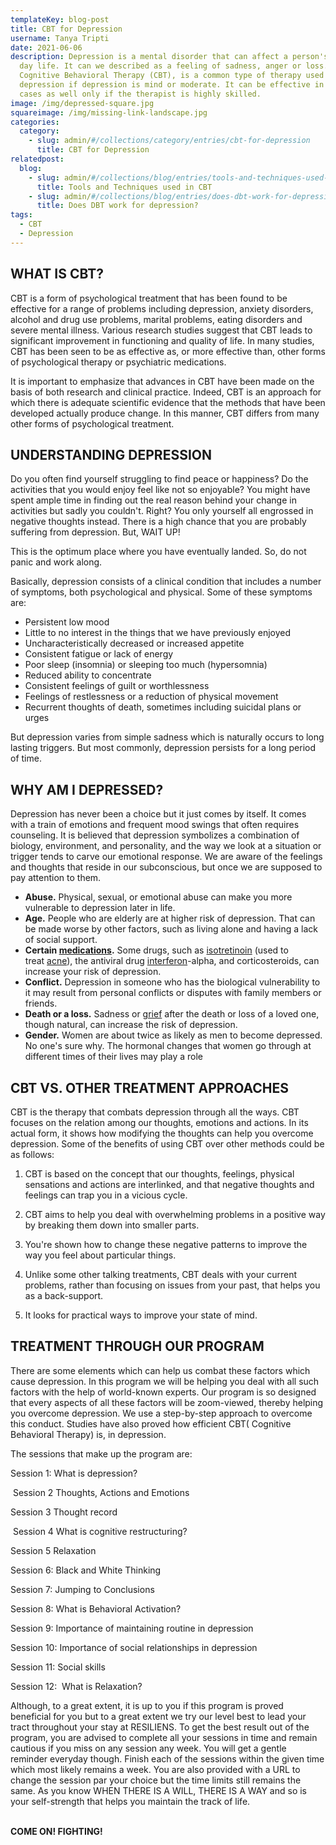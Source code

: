 ```yaml
---
templateKey: blog-post
title: CBT for Depression
username: Tanya Tripti
date: 2021-06-06
description: Depression is a mental disorder that can affect a person's day to
  day life. It can we described as a feeling of sadness, anger or loss.
  Cognitive Behavioral Therapy (CBT), is a common type of therapy used to treat
  depression if depression is mind or moderate. It can be effective in severe
  cases as well only if the therapist is highly skilled.
image: /img/depressed-square.jpg
squareimage: /img/missing-link-landscape.jpg
categories:
  category:
    - slug: admin/#/collections/category/entries/cbt-for-depression
      title: CBT for Depression
relatedpost:
  blog:
    - slug: admin/#/collections/blog/entries/tools-and-techniques-used-in-cbt
      title: Tools and Techniques used in CBT
    - slug: admin/#/collections/blog/entries/does-dbt-work-for-depression
      title: Does DBT work for depression?
tags:
  - CBT
  - Depression
---
```

<!--StartFragment-->

## **WHAT IS CBT?**

CBT is a form of psychological treatment that has been found to be effective for a range of problems including depression, anxiety disorders, alcohol and drug use problems, marital problems, eating disorders and severe mental illness. Various research studies suggest that CBT leads to significant improvement in functioning and quality of life. In many studies, CBT has been seen to be as effective as, or more effective than, other forms of psychological therapy or psychiatric medications.

It is important to emphasize that advances in CBT have been made on the basis of both research and clinical practice. Indeed, CBT is an approach for which there is adequate scientific evidence that the methods that have been developed actually produce change. In this manner, CBT differs from many other forms of psychological treatment.

## **UNDERSTANDING DEPRESSION**

Do you often find yourself struggling to find peace or happiness? Do the activities that you would enjoy feel like not so enjoyable? You might have spent ample time in finding out the real reason behind your change in activities but sadly you couldn't. Right? You only yourself all engrossed in negative thoughts instead. There is a high chance that you are probably suffering from depression. But, WAIT UP!

This is the optimum place where you have eventually landed. So, do not panic and work along.

Basically, depression consists of a clinical condition that includes a number of symptoms, both psychological and physical. Some of these symptoms are:

* Persistent low mood
* Little to no interest in the things that we have previously enjoyed
* Uncharacteristically decreased or increased appetite
* Consistent fatigue or lack of energy
* Poor sleep (insomnia) or sleeping too much (hypersomnia)
* Reduced ability to concentrate
* Consistent feelings of guilt or worthlessness
* Feelings of restlessness or a reduction of physical movement
* Recurrent thoughts of death, sometimes including suicidal plans or urges

But depression varies from simple sadness which is naturally occurs to long lasting triggers. But most commonly, depression persists for a long period of time.

## **WHY AM I DEPRESSED?**

Depression has never been a choice but it just comes by itself. It comes with a train of emotions and frequent mood swings that often requires counseling. It is believed  that depression symbolizes a combination of biology, environment, and personality, and the way we look at a situation or trigger tends to carve our emotional response. We are aware of the feelings and thoughts that reside in our subconscious, but once we are supposed to pay attention to them.

* **Abuse.** Physical, sexual, or emotional abuse can make you more vulnerable to depression later in life.
* **Age.** People who are elderly are at higher risk of depression. That can be made worse by other factors, such as living alone and having a lack of social support.
* **Certain [medications](https://www.webmd.com/drugs/index-drugs.aspx).** Some drugs, such as [isotretinoin](https://www.webmd.com/drugs/2/drug-6662/isotretinoin+oral/details) (used to treat [acne](https://www.webmd.com/skin-problems-and-treatments/acne/default.htm)), the antiviral drug [interferon](https://www.webmd.com/drugs/2/drug-37/interferon+alfa-2b+injection/details)-alpha, and corticosteroids, can increase your risk of depression.
* **Conflict.** Depression in someone who has the biological vulnerability to it may result from personal conflicts or disputes with family members or friends.
* **Death or a loss.** Sadness or [grief](https://www.webmd.com/balance/normal-grieving-and-stages-of-grief) after the death or loss of a loved one, though natural, can increase the risk of depression.
* **Gender.** Women are about twice as likely as men to become depressed. No one's sure why. The hormonal changes that women go through at different times of their lives may play a role

## **CBT VS. OTHER TREATMENT APPROACHES**

CBT is the therapy that combats depression through all the ways. CBT focuses on the relation among our thoughts, emotions and actions. In its actual form, it shows how modifying the thoughts can help you overcome depression. Some of the benefits of using CBT over other methods could be as follows:

1. CBT is based on the concept that our thoughts, feelings, physical sensations and actions are interlinked, and that negative thoughts and feelings can trap you in a vicious cycle.

2. CBT aims to help you deal with overwhelming problems in a positive way by breaking them down into smaller parts.

3. You're shown how to change these negative patterns to improve the way you feel about particular things.

4. Unlike some other talking treatments, CBT deals with your current problems, rather than focusing on issues from your past, that helps you as a back-support.

5. It looks for practical ways to improve your state of mind.

## **TREATMENT THROUGH OUR PROGRAM**

There are some elements which can help us combat these factors which cause depression. In this program we will be helping you deal with all such factors with the help of world-known experts. Our program is so designed that every aspects of all these factors will be zoom-viewed, thereby helping you overcome depression. We use a step-by-step approach to overcome this conduct. Studies have also proved how efficient CBT( Cognitive Behavioral Therapy) is, in depression. 

The sessions that make up the program are: 

Session 1: What is depression?

 Session 2 Thoughts, Actions and Emotions

Session 3 Thought record

 Session 4 What is cognitive restructuring?

Session 5 Relaxation

Session 6: Black and White Thinking 

Session 7: Jumping to Conclusions 

Session 8: What is Behavioral Activation? 

Session 9: Importance of maintaining routine in depression

Session 10: Importance of social relationships in depression

Session 11: Social skills

Session 12:  What is Relaxation? 

Although, to a great extent, it is up to you if this program is proved beneficial for you but to a great extent we try our level best to lead your tract throughout your stay at RESILIENS. To get the best result out of the program, you are advised to complete all your sessions in time and remain cautious if you miss on any session any week. You will get a gentle reminder everyday though. Finish each of the sessions within the given time which most likely remains a week. You are also provided with a URL to change the session par your choice but the time limits still remains the same. As you know WHEN THERE IS A WILL, THERE IS A WAY and so is your self-strength that helps you maintain the track of life.

\
**COME ON! FIGHTING!**

<!--EndFragment-->
